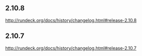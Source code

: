 ## 2.10.8 
http://rundeck.org/docs/history/changelog.html#release-2.10.8
## 2.10.7 
http://rundeck.org/docs/history/changelog.html#release-2.10.7
